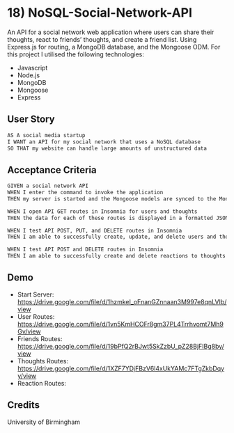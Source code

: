 # 18) NoSQL-Social-Network-API

An API for a social network web application where users can share their thoughts, react to friends’ thoughts, and create a friend list. Using Express.js for routing, a MongoDB database, and the Mongoose ODM. For this project I utilised the following technologies: 
* Javascript
* Node.js
* MongoDB
* Mongoose
* Express

## User Story

```md
AS A social media startup
I WANT an API for my social network that uses a NoSQL database
SO THAT my website can handle large amounts of unstructured data
```

## Acceptance Criteria

```md
GIVEN a social network API
WHEN I enter the command to invoke the application
THEN my server is started and the Mongoose models are synced to the MongoDB database

WHEN I open API GET routes in Insomnia for users and thoughts
THEN the data for each of these routes is displayed in a formatted JSON

WHEN I test API POST, PUT, and DELETE routes in Insomnia
THEN I am able to successfully create, update, and delete users and thoughts in my database

WHEN I test API POST and DELETE routes in Insomnia
THEN I am able to successfully create and delete reactions to thoughts and add and remove friends to a user’s friend list
```

## Demo
* Start Server: https://drive.google.com/file/d/1hzmkeI_oFnanGZnnaan3M997e8qnLVIb/view
* User Routes: https://drive.google.com/file/d/1vn5KmHCOFr8gm37PL4Trrhvomt7Mh9Gv/view
* Friends Routes: https://drive.google.com/file/d/19bPfQ2rBJwt5SkZzbU_pZ28BjFIBg8by/view
* Thoughts Routes: https://drive.google.com/file/d/1XZF7YDjFBzV6l4xUkYAMc7FTgZkbDqyy/view
* Reaction Routes: 

## Credits
University of Birmingham

